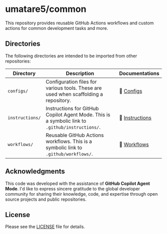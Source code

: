 # umatare5/common

This repository provides reusable GitHub Actions workflows and custom actions for common development tasks and more.

## Directories

The following directories are intended to be imported from other repositories:

| Directory       | Description                                                                                     | Documentations                                 |
| --------------- | ----------------------------------------------------------------------------------------------- | ---------------------------------------------- |
| `configs/`      | Configuration files for various tools. These are used when scaffolding a repository.            | 📖 [Configs](docs/configs/README.md)           |
| `instructions/` | Instructions for GitHub Copilot Agent Mode. This is a symbolic link to `.github/instructions/`. | 📖 [Instructions](docs/instructions/README.md) |
| `workflows/`    | Reusable GitHub Actions workflows. This is a symbolic link to `.github/workflows/`.             | 📖 [Workflows](docs/workflows/README.md)       |

## Acknowledgments

This code was developed with the assistance of **GitHub Copilot Agent Mode**. I'd like to express sincere gratitude to the global developer community for sharing their knowledge, code, and expertise through open source projects and public repositories.

## License

Please see the [LICENSE](./LICENSE) file for details.
